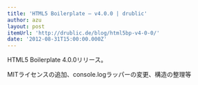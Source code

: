 ```yaml
---
title: 'HTML5 Boilerplate – v4.0.0 | drublic'
author: azu
layout: post
itemUrl: 'http://drublic.de/blog/html5bp-v4-0-0/'
date: '2012-08-31T15:00:00.000Z'
---
```

HTML5 Boilerplate 4.0.0リリース。

MITライセンスの追加、console.logラッパーの変更、構造の整理等
